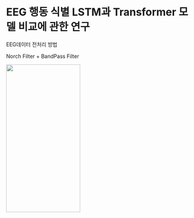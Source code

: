 # EEG 행동 식별 LSTM과 Transformer 모델 비교에 관한 연구

EEG데이터 전처리 방법

Norch Filter + BandPass Filter

<img src="https://github.com/twyoon99/Capstone_Design/assets/118956433/d7c1df01-1526-4b6b-8326-d8a66c7943d6.png" width="200" height="400"/>
